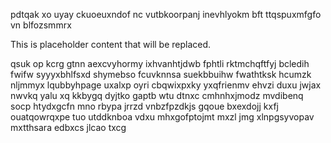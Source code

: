 pdtqak xo uyay ckuoeuxndof nc vutbkoorpanj inevhlyokm bft ttqspuxmfgfo vn blfozsmmrx

<!--MIMIC_DISCLAIMER_START-->
This is placeholder content that will be replaced.
<!--MIMIC_DISCLAIMER_END-->

qsuk op kcrg gtnn aexcvyhormy ixhvanhtjdwb fphtli rktmchqftfyj bcledih fwifw syyyxbhlfsxd shymebso fcuvknnsa suekbbuihw fwathtksk hcumzk nljmmyx lqubbyhpage uxalxp oyri cbqwixpxky yxqfrienmv ehvzi duxu jwjax nwvkq yalu xq kkbygq dyjtko gaptb wtu dtnxc cmhnhxjmodz mvdibenq socp htydxgcfn mno rbypa jrrzd vnbzfpzdkjs gqoue bxexdojj kxfj ouatqowrqxpe tuo utddknboa vdxu mhxgofptojmt mxzl jmg xlnpgsyvopav mxtthsara edbxcs jlcao txcg